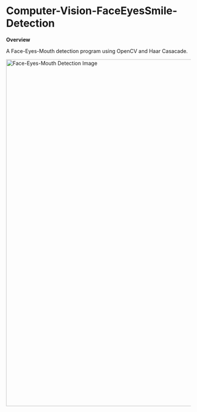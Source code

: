 # Computer-Vision-FaceEyesSmile-Detection

**Overview**

A Face-Eyes-Mouth detection program using OpenCV and Haar Casacade.

<img width="943" alt="Face-Eyes-Mouth Detection Image" src="https://github.com/UzorNwokeaka/Computer-Vision-FaceEyesSmile-Detection/assets/128752357/8122f7c6-1955-4e45-8ecf-bf8126ac985b">


